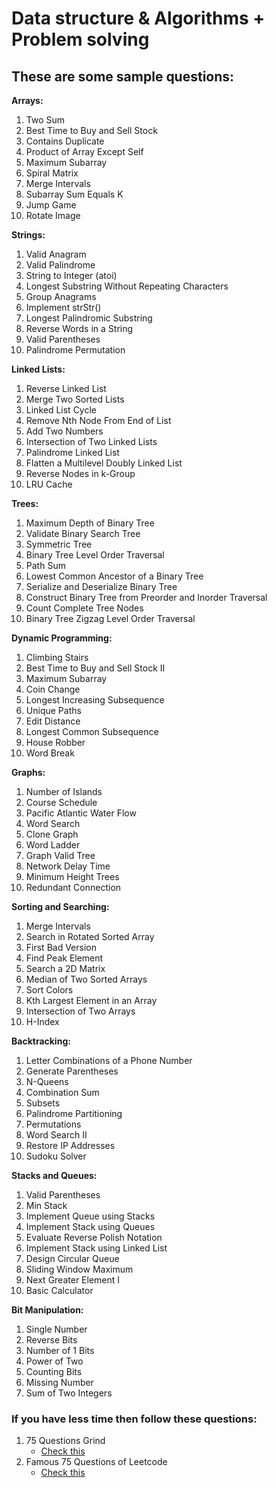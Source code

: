 # Data structure & Algorithms + Problem solving
  ## These are some sample questions:
**Arrays:**

1. Two Sum
2. Best Time to Buy and Sell Stock
3. Contains Duplicate
4. Product of Array Except Self
5. Maximum Subarray
6. Spiral Matrix
7. Merge Intervals
8. Subarray Sum Equals K
9. Jump Game
10. Rotate Image

**Strings:**

1. Valid Anagram
2. Valid Palindrome
3. String to Integer (atoi)
4. Longest Substring Without Repeating Characters
5. Group Anagrams
6. Implement strStr()
7. Longest Palindromic Substring
8. Reverse Words in a String
9. Valid Parentheses
10. Palindrome Permutation

**Linked Lists:**

1. Reverse Linked List
2. Merge Two Sorted Lists
3. Linked List Cycle
4. Remove Nth Node From End of List
5. Add Two Numbers
6. Intersection of Two Linked Lists
7. Palindrome Linked List
8. Flatten a Multilevel Doubly Linked List
9. Reverse Nodes in k-Group
10. LRU Cache

**Trees:**

1. Maximum Depth of Binary Tree
2. Validate Binary Search Tree
3. Symmetric Tree
4. Binary Tree Level Order Traversal
5. Path Sum
6. Lowest Common Ancestor of a Binary Tree
7. Serialize and Deserialize Binary Tree
8. Construct Binary Tree from Preorder and Inorder Traversal
9. Count Complete Tree Nodes
10. Binary Tree Zigzag Level Order Traversal

**Dynamic Programming:**

1. Climbing Stairs
2. Best Time to Buy and Sell Stock II
3. Maximum Subarray
4. Coin Change
5. Longest Increasing Subsequence
6. Unique Paths
7. Edit Distance
8. Longest Common Subsequence
9. House Robber
10. Word Break

**Graphs:**

1. Number of Islands
2. Course Schedule
3. Pacific Atlantic Water Flow
4. Word Search
5. Clone Graph
6. Word Ladder
7. Graph Valid Tree
8. Network Delay Time
9. Minimum Height Trees
10. Redundant Connection

**Sorting and Searching:**

1. Merge Intervals
2. Search in Rotated Sorted Array
3. First Bad Version
4. Find Peak Element
5. Search a 2D Matrix
6. Median of Two Sorted Arrays
7. Sort Colors
8. Kth Largest Element in an Array
9. Intersection of Two Arrays
10. H-Index

**Backtracking:**

1. Letter Combinations of a Phone Number
2. Generate Parentheses
3. N-Queens
4. Combination Sum
5. Subsets
6. Palindrome Partitioning
7. Permutations
8. Word Search II
9. Restore IP Addresses
10. Sudoku Solver

**Stacks and Queues:**

1. Valid Parentheses
2. Min Stack
3. Implement Queue using Stacks
4. Implement Stack using Queues
5. Evaluate Reverse Polish Notation
6. Implement Stack using Linked List
7. Design Circular Queue
8. Sliding Window Maximum
9. Next Greater Element I
10. Basic Calculator

**Bit Manipulation:**

1. Single Number
2. Reverse Bits
3. Number of 1 Bits
4. Power of Two
5. Counting Bits
6. Missing Number
7. Sum of Two Integers

### If you have less time then follow these questions:
1. 75 Questions Grind
   - [Check this](https://lnkd.in/d_uWUggG)
3. Famous 75 Questions of Leetcode
   - [Check this](https://lnkd.in/d2ZxbtRw)
